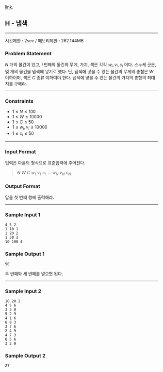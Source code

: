 [link](http://tdpc.contest.atcoder.jp/tasks/tdpc_knapsack).

## H - 냅색

----------

시간제한 : 2sec / 메모리제한 : 262.144MB

### Problem Statement

$N$ 개의 물건이 있고, $i$ 번째의 물건의 무게, 가치, 색은 각각 $w_i, v_i, c_i$ 이다. 스누케 군은, 몇 개의 물건을 냅색에 넣기로 했다. 단, 냅색에 넣을 수 있는 물건의 무게의 총합은 $W$ 이하이며, 색은 $C$ 종류 이하여야 한다. 냅색에 넣을 수 있는 물건의 가치의 총합의 최대치를 구해라.

----------

### Constraints

* $1 ≤ N ≤100$
* $1 ≤ W ≤10000$
* $1 ≤ C ≤ 50$
* $1 ≤ w_i, v_i ≤ 10000$
* $1 ≤ c_i ≤ 50$

----------

### Input Format

입력은 다음의 형식으로 표준입력에 주어진다.

>
>$N$ $W$ $C$
>$w_1$ $v_1$ $c_1$
>$…$
>$w_N$ $v_N$ $c_N$


### Output Format

답을 첫 번째 행에 출력해라.

----------

### Sample Input 1

```
4 5 2
1 10 1
1 20 2
1 30 3
10 100 4
```

### Sample Output 1

```
50
```

두 번째와 세 번째를 넣으면 된다.

----------

### Sample Input 2

```
10 20 2
4 5 6
3 3 9
5 2 9
4 1 6
6 8 3
3 7 6
2 4 9
4 7 3
6 5 6
3 2 9
```

### Sample Output 2

```
27
```

